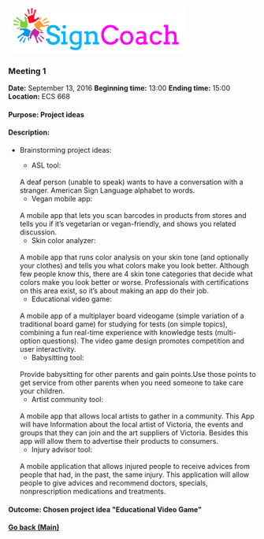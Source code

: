![Alt text](images/SignCoachLogo.png)

### Meeting 1

  __Date:__ September 13, 2016
  __Beginning time:__ 13:00
  __Ending time:__ 15:00
  __Location:__ ECS 668

#### Purpose: Project ideas

#### Description:

- Brainstorming project ideas:
  * ASL tool:
  <br>
      A deaf person (unable to speak) wants to have a conversation with a stranger. American Sign Language alphabet to words. 

  * Vegan mobile app:
  <br>
      A mobile app that lets you scan barcodes in products from stores and tells you if it’s vegetarian or vegan-friendly, and shows you related discussion.

  * Skin color analyzer:
  <br>
      A mobile app that runs color analysis on your skin tone (and optionally your clothes) and tells you what colors make you look better. Although few people know this, there are 4 skin tone categories that decide what colors make you look better or worse. Professionals with certifications on this area exist, so it’s about making an app do their job.

  * Educational video game:
  <br>
      A mobile app of a multiplayer board videogame (simple variation of a traditional board game) for studying for tests (on simple topics), combining a fun real-time experience with knowledge tests (multi-option questions). The video game design promotes competition and user interactivity.

  * Babysitting tool:
  <br>
      Provide babysitting for other parents and gain points.Use those points to get service from other parents when you need someone to take care your children.

  * Artist community tool:
  <br>
      A mobile app that allows local artists to gather in a community. This App will have Information about the local artist of Victoria, the events and groups that they can join and the art suppliers of Victoria. Besides this app will allow them to advertise their products to consumers.

  * Injury advisor tool:
  <br>
      A mobile application that allows injured people to receive advices from people that had, in the past, the same injury. This application will allow people to give advices and recommend doctors, specials, nonprescription medications and treatments. 

#### Outcome: Chosen project idea "Educational Video Game"

#### [Go back (Main)](https://github.com/TaniaFerman/SignTalker)




